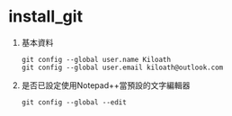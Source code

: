 # install_git

1. 基本資料
   ```
   git config --global user.name Kiloath
   git config --global user.email kiloath@outlook.com
   ```
1. 是否已設定使用Notepad++當預設的文字編輯器
   ```
   git config --global --edit
   ```
